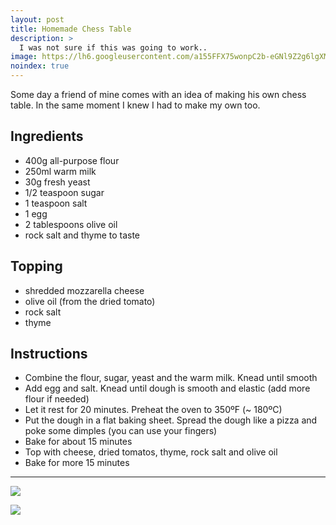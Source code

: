 ```yaml
---
layout: post
title: Homemade Chess Table
description: >
  I was not sure if this was going to work..
image: https://lh6.googleusercontent.com/a155FFX75wonpC2b-eGNl9Z2g6lgXM1dH069gpDZB6-4VvbHtOGppkBj9HrzScsAr6F1Rbeq4EsQaA=w1920-h938
noindex: true
---
```



Some day a friend of mine comes with an idea of making his own chess table.
In the same moment I knew I had to make my own too.




## Ingredients

  - 400g all-purpose flour
  - 250ml warm milk
  - 30g fresh yeast
  - 1/2 teaspoon sugar
  - 1 teaspoon salt
  - 1 egg
  - 2 tablespoons olive oil
  - rock salt and thyme to taste

## Topping

  - shredded mozzarella cheese
  - olive oil (from the dried tomato)
  - rock salt
  - thyme

## Instructions

  - Combine the flour, sugar, yeast and the warm milk. Knead until smooth
  - Add egg and salt. Knead until dough is smooth and elastic (add more flour if needed)
  - Let it rest for 20 minutes. Preheat the oven to 350ºF (~ 180ºC)
  - Put the dough in a flat baking sheet. Spread the dough like a pizza and poke some dimples (you can use your fingers)
  - Bake for about 15 minutes
  - Top with cheese, dried tomatos, thyme, rock salt and olive oil
  - Bake for more 15 minutes

* * * 

![](https://lh5.googleusercontent.com/cRA7tFKs66ZeVt7JYUsuv3Xr79udeAQjCvnMUinPEykEEVp1cHxjETe5WY2TBsId-jSKNmPukU2sqw=w1920-h938)

![](https://lh5.googleusercontent.com/_odS6zKKnapMjOH7R3D4K2nOcPEiIZlhiF3MRrs1ijI7rGYvH-P2UUFKGVsG606EGrI2-csK8Xxpfw=w1920-h938)

